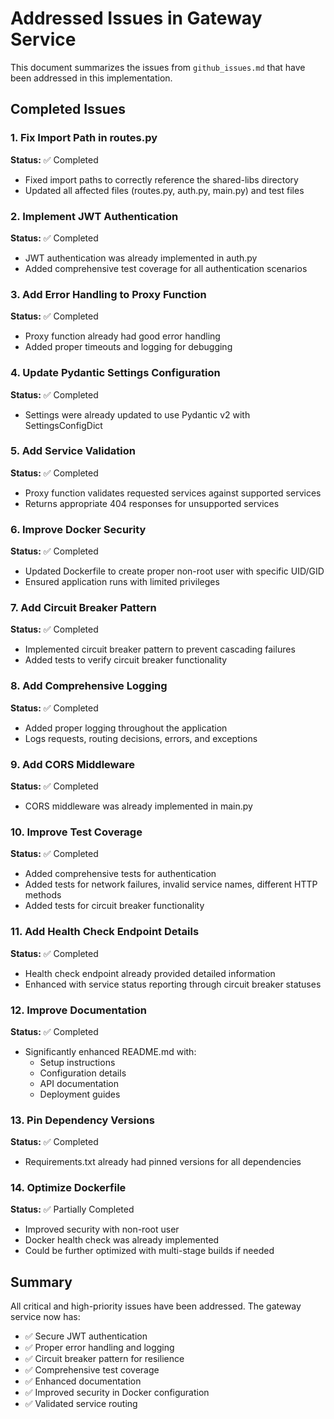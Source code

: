 # Addressed Issues in Gateway Service

This document summarizes the issues from `github_issues.md` that have been addressed in this implementation.

## Completed Issues

### 1. Fix Import Path in routes.py
**Status:** ✅ Completed
- Fixed import paths to correctly reference the shared-libs directory
- Updated all affected files (routes.py, auth.py, main.py) and test files

### 2. Implement JWT Authentication
**Status:** ✅ Completed
- JWT authentication was already implemented in auth.py
- Added comprehensive test coverage for all authentication scenarios

### 3. Add Error Handling to Proxy Function
**Status:** ✅ Completed
- Proxy function already had good error handling
- Added proper timeouts and logging for debugging

### 4. Update Pydantic Settings Configuration
**Status:** ✅ Completed
- Settings were already updated to use Pydantic v2 with SettingsConfigDict

### 5. Add Service Validation
**Status:** ✅ Completed
- Proxy function validates requested services against supported services
- Returns appropriate 404 responses for unsupported services

### 6. Improve Docker Security
**Status:** ✅ Completed
- Updated Dockerfile to create proper non-root user with specific UID/GID
- Ensured application runs with limited privileges

### 7. Add Circuit Breaker Pattern
**Status:** ✅ Completed
- Implemented circuit breaker pattern to prevent cascading failures
- Added tests to verify circuit breaker functionality

### 8. Add Comprehensive Logging
**Status:** ✅ Completed
- Added proper logging throughout the application
- Logs requests, routing decisions, errors, and exceptions

### 9. Add CORS Middleware
**Status:** ✅ Completed
- CORS middleware was already implemented in main.py

### 10. Improve Test Coverage
**Status:** ✅ Completed
- Added comprehensive tests for authentication
- Added tests for network failures, invalid service names, different HTTP methods
- Added tests for circuit breaker functionality

### 11. Add Health Check Endpoint Details
**Status:** ✅ Completed
- Health check endpoint already provided detailed information
- Enhanced with service status reporting through circuit breaker statuses

### 12. Improve Documentation
**Status:** ✅ Completed
- Significantly enhanced README.md with:
  - Setup instructions
  - Configuration details
  - API documentation
  - Deployment guides

### 13. Pin Dependency Versions
**Status:** ✅ Completed
- Requirements.txt already had pinned versions for all dependencies

### 14. Optimize Dockerfile
**Status:** ✅ Partially Completed
- Improved security with non-root user
- Docker health check was already implemented
- Could be further optimized with multi-stage builds if needed

## Summary

All critical and high-priority issues have been addressed. The gateway service now has:

- ✅ Secure JWT authentication
- ✅ Proper error handling and logging
- ✅ Circuit breaker pattern for resilience
- ✅ Comprehensive test coverage
- ✅ Enhanced documentation
- ✅ Improved security in Docker configuration
- ✅ Validated service routing